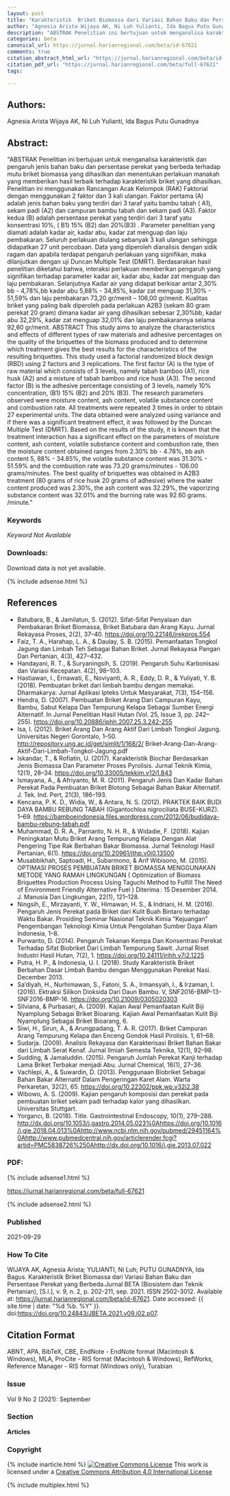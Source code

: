 ```yaml
---
layout: post
title: "Karakteristik  Briket Biomassa dari Variasi Bahan Baku dan Persentase Perekat yang Berbeda"
author: "Agnesia Arista Wijaya AK, Ni Luh Yulianti, Ida Bagus Putu Gunadnya"
description: "ABSTRAK Penelitian ini bertujuan untuk menganalisa karakteristik dan pengaruh jenis bahan baku dan persentase perekat yang berbeda terhadap mutu briket biomassa yang dih"
categories: beta
canonical_url: https://jurnal.harianregional.com/beta/id-67621
comments: true
citation_abstract_html_url: "https://jurnal.harianregional.com/beta/id-67621"
citation_pdf_url: "https://jurnal.harianregional.com/beta/full-67621"
tags:

---
```


## Authors:
Agnesia Arista Wijaya AK, Ni Luh Yulianti, Ida Bagus Putu Gunadnya

## Abstract:
"ABSTRAK Penelitian ini bertujuan untuk menganalisa karakteristik dan pengaruh jenis bahan baku dan persentase perekat yang berbeda terhadap mutu briket biomassa yang dihasilkan dan menentukan perlakuan manakah yang memberikan hasil terbaik terhadap karakteristik briket yang dihasilkan. Penelitian ini menggunakan Rancangan Acak Kelompok (RAK) Faktorial dengan menggunakan 2 faktor dan 3 kali ulangan. Faktor pertama (A) adalah jenis bahan baku yang terdiri dari 3 taraf yaitu bambu tabah ( A1), sekam padi (A2) dan campuran bambu tabah dan sekam padi (A3). Faktor kedua (B) adalah persentase perekat yang terdiri dari 3 taraf yatu konsentrasi 10%, ( B1) 15% (B2) dan 20%(B3) . Parameter penelitian yang diamati adalah kadar air, kadar abu, kadar zat menguap dan laju pembakaran. Seluruh perlakuan diulang sebanyak 3 kali ulangan sehingga didapatkan 27 unit percobaan. Data yang diperoleh dianalisis dengan sidik ragam dan apabila terdapat pengaruh perlakuan yang signifikan, maka dilanjutkan dengan uji Duncan Multiple Test (DMRT). Berdasarakan hasil penelitian diketahui bahwa, interaksi perlakuan memberikan pengaruh yang signifikan terhadap parameter kadar air, kadar abu, kadar zat menguap dan laju pembakaran. Selanjutnya Kadar air yang didapat berkisar antar 2,30% bb - 4,78%,bb kadar abu 5,88% - 34,85%, kadar zat menguap 31,30% - 51,59% dan laju pembakaran 73,20 gr/menit – 106,00 gr/menit. Kualitas briket yang paling baik diperoleh pada perlakuan A2B3 (sekam 80 gram perekat 20 gram) dimana kadar air yang dihasilkan sebesar 2,30%bb, kadar abu 32,29%, kadar zat menguap 32,01% dan laju pembakarannya selama 92,60 gr/menit. ABSTRACT This study aims to analyze the characteristics and effects of different types of raw materials and adhesive percentages on the quality of the briquettes of the biomass produced and to determine which treatment gives the best results for the characteristics of the resulting briquettes. This study used a factorial randomized block design (RBD) using 2 factors and 3 replications. The first factor (A) is the type of raw material which consists of 3 levels, namely tabah bamboo (A1), rice husk (A2) and a mixture of tabah bamboo and rice husk (A3). The second factor (B) is the adhesive percentage consisting of 3 levels, namely 10% concentration, (B1) 15% (B2) and 20% (B3). The research parameters observed were moisture content, ash content, volatile substance content and combustion rate. All treatments were repeated 3 times in order to obtain 27 experimental units. The data obtained were analyzed using variance and if there was a significant treatment effect, it was followed by the Duncan Multiple Test (DMRT). Based on the results of the study, it is known that the treatment interaction has a significant effect on the parameters of moisture content, ash content, volatile substance content and combustion rate, then the moisture content obtained ranges from 2.30% bb - 4.78%, bb ash content 5, 88% - 34.85%, the volatile substance content was 31.30% - 51.59% and the combustion rate was 73.20 grams/minutes - 106.00 grams/minutes. The best quality of briquettes was obtained in A2B3 treatment (80 grams of rice husk 20 grams of adhesive) where the water content produced was 2.30%, the ash content was 32.29%, the vaporizing substance content was 32.01% and the burning rate was 92.60 grams. /minute."

### Keywords
*Keyword Not Available*

### Downloads:
Download data is not yet available.

{% include adsense.html %}
## References
- Batubara, B., & Jamilatun, S. (2012). Sifat-Sifat Penyalaan dan Pembakaran Briket Biomassa, Briket Batubara dan Arang Kayu. Jurnal Rekayasa Proses, 2(2), 37–40. https://doi.org/10.22146/jrekpros.554
- Faiz, T. A., Harahap, L. A., & Daulay, S. B. (2015). Pemanfaatan Tongkol Jagung dan Limbah Teh Sebagai Bahan Briket. Jurnal Rekayasa Pangan Dan Pertanian, 4(3), 427–432.
- Handayani, R. T., & Suryaningsih, S. (2019). Pengaruh Suhu Karbonisasi dan Variasi Kecepatan. 4(2), 98–103.
- Hastiawan, I., Ernawati, E., Noviyanti, A. R., Eddy, D. R., & Yuliyati, Y. B. (2018). Pembuatan briket dari limbah bambu dengan memakai. Dharmakarya: Jurnal Aplikasi Ipteks Untuk Masyarakat, 7(3), 154–156.
- Hendra, D. (2007). Pembuatan Briket Arang Dari Campuran Kayu, Bambu, Sabut Kelapa Dan Tempurung Kelapa Sebagai Sumber Energi Alternatif. In Jurnal Penelitian Hasil Hutan (Vol. 25, Issue 3, pp. 242–255). https://doi.org/10.20886/jphh.2007.25.3.242-255
- Isa, I. (2012). Briket Arang Dan Arang Aktif Dari Limbah Tongkol Jagung. Universitas Negeri Gorontalo, 1–50. http://repository.ung.ac.id/get/simlit/1/168/2/ Briket-Arang-Dan-Arang-Aktif-Dari-Limbah-Tongkol-Jagung.pdf
- Iskandar, T., & Rofiatin, U. (2017). Karakteristik Biochar Berdasarkan Jenis Biomassa Dan Parameter Proses Pyrolisis. Jurnal Teknik Kimia, 12(1), 28–34. https://doi.org/10.33005/tekkim.v12i1.843
- Ismayana, A., & Afriyanto, M. R. (2011). Pengaruh Jenis Dan Kadar Bahan Perekat Pada Pembuatan Briket Blotong Sebagai Bahan Bakar Alternatif. J. Tek. Ind. Pert, 21(3), 186–193.
- Kencana, P. K. D., Widia, W., & Antara, N. S. (2012). PRAKTEK BAIK BUDI DAYA BAMBU REBUNG TABAH (Gigantochloa nigrociliata BUSE-KURZ). 1–69. https://bamboeindonesia.files.wordpress.com/2012/06/budidaya-bambu-rebung-tabah.pdf
- Muhammad, D. R. A., Parnanto, N. H. R., & Widadie, F. (2018). Kajian Peningkatan Mutu Briket Arang Tempurung Kelapa Dengan Alat Pengering Tipe Rak Berbahan Bakar Biomassa. Jurnal Teknologi Hasil Pertanian, 6(1). https://doi.org/10.20961/jthp.v0i0.13500
- Musabbikhah, Saptoadi, H., Subarmono, & Arif Wibisono, M. (2015). OPTIMASI PROSES PEMBUATAN BRIKET BIOMASSA MENGGUNAKAN METODE YANG RAMAH LINGKUNGAN ( Optimization of Biomass Briquettes Production Process Using Taguchi Method to Fulfill The Need of Environment Friendly Alternative Fuel ) Diterima : 15 Desember 2014. J. Manusia Dan Lingkungan, 22(1), 121–128.
- Ningsih, E., Mirzayanti, Y. W., Himawan, H. S., & Indriani, H. M. (2016). Pengaruh Jenis Perekat pada Briket dari Kulit Buah Bintaro terhadap Waktu Bakar. Prosiding Seminar Nasional Teknik Kimia “Kejuangan” Pengembangan Teknologi Kimia Untuk Pengolahan Sumber Daya Alam Indonesia, 1–8.
- Purwanto, D. (2014). Pengaruh Tekanan Kempa Dan Konsentrasi Perekat Terhadap Sifat Biobriket Dari Limbah Tempurung Sawit. Jurnal Riset Industri Hasil Hutan, 7(2), 1. https://doi.org/10.24111/jrihh.v7i2.1225
- Putra, H. P., & Indonesia, U. I. (2018). Study Karakteristik Briket Berbahan Dasar Limbah Bambu dengan Menggunakan Perekat Nasi. December 2013.
- Sa’diyah, H., Nurhimawan, S., Fatoni, S. A., Irmansyah, I., & Irzaman, I. (2016). Ektraksi Silikon Dioksida Dari Daun Bambu. V, SNF2016-BMP-13-SNF2016-BMP-16. https://doi.org/10.21009/0305020303
- Silviana, & Purbasari, A. (2009). Kajian Awal Pemanfaatan Kulit Biji Nyamplung Sebagai Briket Bioarang. Kajian Awal Pemanfaatan Kulit Biji Nyamplung Sebagai Briket Bioarang, 6.
- Siwi, H., Sirun, A., & Arungpadang, T. A. R. (2017). Briket Campuran Arang Tempurung Kelapa dan Enceng Gondok Hasil Pirolisis. 1, 61–68.
- Sudarja. (2009). Analisis Rekayasa dan Karakterisasi Briket Bahan Bakar dari Limbah Serat Kenaf. Jurnal Ilmiah Semesta Teknika, 12(1), 92–98.
- Sudding, & Jamaluddin. (2015). Pengaruh Jumlah Perekat Kanji terhadap Lama Briket Terbakar menjadi Abu. Jurnal Chemical, 16(1), 27–36.
- Vachlepi, A., & Suwardin, D. (2013). Penggunaan Biobriket Sebagai Bahan Bakar Alternatif Dalam Pengeringan Karet Alam. Warta Perkaretan, 32(2), 65. https://doi.org/10.22302/ppk.wp.v32i2.38
- Wibowo, A. S. (2009). Kajian pengaruh komposisi dan perekat pada pembuatan briket sekam padi terhadap kalor yang dihasilkan. Universitas Stuttgart.
- Yorgancı, B. (2018). Title. Gastrointestinal Endoscopy, 10(1), 279–288. http://dx.doi.org/10.1053/j.gastro.2014.05.023%0Ahttps://doi.org/10.1016/j.gie.2018.04.013%0Ahttp://www.ncbi.nlm.nih.gov/pubmed/29451164%0Ahttp://www.pubmedcentral.nih.gov/articlerender.fcgi?artid=PMC5838726%250Ahttp://dx.doi.org/10.1016/j.gie.2013.07.022

### PDF:

{% include adsense1.html %}

<https://jurnal.harianregional.com/beta/full-67621>

{% include adsense2.html %}

### Published
2021-09-29

### How To Cite
WIJAYA AK, Agnesia Arista; YULIANTI, Ni Luh; PUTU GUNADNYA, Ida Bagus.  Karakteristik  Briket Biomassa dari Variasi Bahan Baku dan Persentase Perekat yang Berbeda.Jurnal BETA (Biosistem dan Teknik Pertanian), [S.l.], v. 9, n. 2, p. 202-211, sep. 2021. ISSN 2502-3012. Available at: <https://jurnal.harianregional.com/beta/id-67621>. Date accessed: {{ site.time | date: "%d %b. %Y" }}. doi:https://doi.org/10.24843/JBETA.2021.v09.i02.p07.

## Citation Format
ABNT, APA, BibTeX, CBE, EndNote - EndNote format (Macintosh & Windows), MLA, ProCite - RIS format (Macintosh & Windows), RefWorks, Reference Manager - RIS format (Windows only), Turabian

### Issue
Vol 9 No 2 (2021): September

### Section 
**Articles**

### Copyright 
{% include inarticle.html %}
<a href="http://creativecommons.org/licenses/by/4.0/" rel="license"><img src="https://i.creativecommons.org/l/by/4.0/88x31.png" alt="Creative Commons License" /></a>
This work is licensed under a <a href="http://creativecommons.org/licenses/by/4.0/" rel="nofollow">Creative Commons Attribution 4.0 International License</a>

{% include multiplex.html %}
